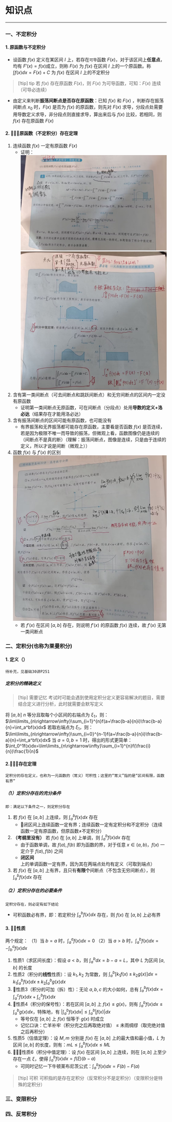 # 知识点

---

### 一、不定积分
#### 1. 原函数与不定积分

- 设函数 $f(x)$ 定义在某区间 $I$ 上，若存在`可导`函数 $F(x)$，对于该区间上**任意点**，均有 $F\prime(x)=f(x)$成立，则称 $F(x)$ 为 $f(x)$ 在区间 $I$ 上的一个原函数。称 $\int f(x)dx=F(x)+C$ 为 $f(x)$ 在区间 $I$ 上的不定积分  
>[!tip] tip
>若 $f(x)$ 存在原函数 $F(x)$，则 $F(x)$ 为可导函数，可知：$F(x)$ 连续（可导必连续）

- 由定义来判断**振荡间断点是否存在原函数**：已知 $f(x)$ 和 $F(x)$ ，判断存在振荡间断点 $x_0$ 时，$F(x)$ 是否为 $f(x)$ 的原函数，则先对 $F(x)$ 求导，分段点处需要用导数定义求导，非分段点则直接求导，算出来后与 $f(x)$ 比较，若相同，则 $f(x)$ 存在原函数 $F(x)$
#### 2. 🌟🌟🌟原函数（不定积分）存在定理

1. 连续函数 $f(x)$ 一定有原函数 $F(x)$
	- 证明：![](assets/b8a8d22db646a65ad34a70aa2312c138.jpg)![](assets/cbb954ae9f77d351288be230c340a6ce.jpg)
2. 含有第一类间断点（可去间断点和跳跃间断点）和无穷间断点的区间内一定没有原函数
	- 证明第一类间断点无原函数，可在间断点（分段点）处用**导数的定义+洛必达**（结果存在才能用洛必达） 
3. 含有振荡间断点的区间可能有原函数，也可能没有
	- 有界振荡和无界振荡都可能存在原函数，主要看是否函数 $f(x)$ 是否连续，若是因为极限不唯一而导致的振荡，但微观上看，函数图像仍是连续的（间断点不是真的断）（理解：振荡间断点，图像是连续，只是由于连续的定义，所以才说是间断（微观上））
 4. 函数 $f(x)$ 与 $f\prime(x)$ 的区别
	 ![](assets/dd0e8ce0b04e4b7276d5a66ef61b3e7b.jpg)
	 - 若 $f\prime(x)$ 在区间 $[a,b]$ 存在，则说明 $f\prime(x)$ 的原函数 $f(x)$ 连续，故 $f\prime(x)$ 无第一类间断点
### 二、定积分(也称为莱曼积分)
#### 1. 定义（）

```
待补充，见基础30讲P251
```
##### 定积分的精确定义

>[!tip] 需要记忆
>考试时可能会遇到使用定积分定义更容易解决的题目，需要结合定义进行分析，此时就需要会默写定义

将 $[a,b]$ $n$ 等分且取每个小区间的右端点为 $\xi _1$，则： $\lim\limits_{n\rightarrow\infty}\sum_{i=1}^{n}f(a+\frac{b-a}{n}i)\frac{b-a}{n}=\int_a^bf(x)dx$ 
	若取右端点为 $\xi _1$，则： $\lim\limits_{n\rightarrow\infty}\sum_{i=0}^{n-1}f(a+\frac{b-a}{n}i)\frac{b-a}{n}=\int_a^bf(x)dx$
	当 $a=0,b=1$ 时，得出的形式更简单：$\int_0^1f(x)dx=\lim\limits_{n\rightarrow\infty}\sum_{i=1}^{n}f(\frac{i}{n})\frac{1}{n}$  

#### 2.🌟🌟🌟存在定理

```
定积分的存在定义，也称为一元函数的（常义）可积性；这里的“常义”指的是“区间有限，函数有界”
```
##### （1）定积分存在的**充分条件**

```
即：满足以下条件之一，则定积分存在
```
1. 若 $f(x)$ 在 $[a,b]$ 上连续，则 $\int_a^bf(x)dx$ 存在
	- 🌟闭区间上连续函数一定有界；连续函数一定有定积分和不定积分（连续函数一定有原函数，但原函数$\neq$不定积分）
2. **（考纲里没有）** 若 $f(x)$ 在 $[a,b]$ 上单调，则 $\int_a^bf(x)dx$ 存在
	- 由于函数单调，故 $f(a),f(b)$ 即为函数的界，对于任意 $x\in (a,b)$，$f(x)$ 一定介于 $f(a),f(b)$ 之间
	- **闭区间**上的单调函数一定有界，因为其在两端点处均有定义（可取到端点）
3. 若 $f(x)$ 在 $[a,b]$ 上有界，且只有**有限个**间断点（不包含无穷间断点），则 $\int_a^bf(x)dx$ 存在
##### （2）定积分存在的**必要条件**

```
定积分存在，则必定有如下结论
```
- 可积函数必有界，即：若定积分 $\int_a^bf(x)dx$ 存在，则 $f(x)$ 在 $[a,b]$ 上必有界
#### 3. 🌟🌟性质

两个规定：
	（1）当 $b=a$ 时，$\int_a^af(x)dx=0$
	（2）当 $a>b$ 时，$\int_a^bf(x)dx=-\int_b^af(x)dx$ 
1. 性质1（求区间长度）：假设 $a<b$，则 $\int_a^bdx=b-a=L$，其中 $L$ 为区间 $[a,b]$ 的长度
2. 性质2（积分的**线性**性质）：设 $k_1,k_2$ 为常数，则 $\int_a^b[k_1f(x)\pm k_2g(x)]dx=k_1\int_a^bf(x)dx\pm k_2\int_a^bg(x)dx$ 
3. 🌟性质3（积分的可加（拆）性）：无论 $a,b,c$ 的大小如何，总有 $\int_a^bf(x)dx=\int_a^cf(x)dx+\int_c^bf(x)dx$ 
4. 🌟性质4（积分的保号性）：若在区间 $[a,b]$ 上 $f(x)\leq g(x)$，则有 $\int_a^bf(x)dx\leq\int_a^bg(x)dx$，特殊地，有 $|\int_a^bf(x)dx|\leq\int_a^b|f(x)|dx$ 
	- 等号仅在 $[a,b]$ 上 $f(x)$ 恒等于 $g(x)$ 时成立
	- 记忆口诀：亡羊补牢（积分完之后再取绝对值） $\leq$ 未雨绸缪（取完绝对值之后再积分）
5. 性质5（估值定理）：设 $M,m$ 分别是 $f(x)$ 在 $[a,b]$ 上的最大值和最小值，$L$ 为区间 $[a,b]$ 的长度，则有：$mL\leq\int_a^bf(x)dx\leq ML$ 
6. 🌟🌟🌟性质6（积分中值定理）：设 $f(x)$ 在区间 $[a,b]$ 上连续，则在 $[a,b]$ 上至少存在一点 $\xi$，使得 $\int_a^bf(x)dx=f(\xi)(b-a)$
	- 可同时记忆一下牛顿莱布尼茨公式：$\int_a^bf(x)dx=F(b)-F(a)$

>[!tip] 可积
>可积指的是存在定积分（反常积分不是定积分）（变限积分是特殊的定积分）

### 三、变限积分



### 四、反常积分